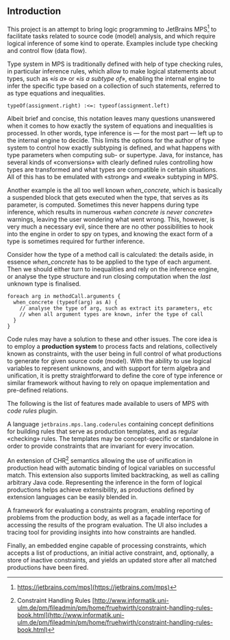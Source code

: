 
## Introduction

This project is an attempt to bring logic programming to JetBrains MPS[^mps] to facilitate tasks related to source code (model) analysis, and which require logical inference of some kind to operate. Examples include type checking and control flow (data flow). 

Type system in MPS is traditionally defined with help of type checking rules, in particular inference rules, which allow to make logical statements about types, such as «*is a*» or «*is a subtype of*», enabling the internal engine to infer the specific type based on a collection of such statements, referred to as type equations and inequalities.

```
typeOf(assignment.right) :<=: typeof(assignment.left)
```

Albeit brief and concise, this notation leaves many questions unanswered when it comes to how exactly the system of equations and inequalities is processed. In other words, type inference is — for the most part — left up to the internal engine to decide. This limits the options for the author of type system to control how exactly subtyping is defined, and what happens with type parameters when computing sub- or supertype. Java, for instance, has several kinds of «conversions» with clearly defined rules controlling how types are transformed and what types are compatible in certain situations. All of this has to be emulated with «strong» and «weak» subtyping in MPS.  

Another example is the all too well known *when_concrete*, which is basically a suspended block that gets executed when the type, that serves as its parameter, is computed. Sometimes this never happens during type inference, which results in numerous «*when concrete is never concrete*» warnings, leaving the user wondering what went wrong. This, however, is very much a necessary evil, since there are no other possibilities to hook into the engine in order to spy on types, and knowing the exact form of a type is sometimes required for further inference. 

Consider how the type of a method call is calculated: the details aside, in essence *when_concrete* has to be applied to the type of each argument. Then we should either turn to inequalities and rely on the inference engine, or analyse the type structure and run closing computation when the *last* unknown type is finalised. 

```
foreach arg in methodCall.arguments {
  when_concrete (typeof(arg) as A) {
    // analyse the type of arg, such as extract its parameters, etc
    // when all argument types are known, infer the type of call
  }
}
```

Code rules may have a solution to these and other issues. The core idea is to employ a **production system** to process facts and relations, collectively known as constraints, with the user being in full control of what productions to generate for given source code (model). With the ability to use logical variables to represent unknowns, and with support for term algebra and unification, it is pretty straightforward to define the core of type inference or similar framework without having to rely on opaque implementation and pre-defined relations. 

The following is the list of features made available to users of MPS with *code rules* plugin.  

A language `jetbrains.mps.lang.coderules` containing concept definitions for building rules that serve as production templates, and as regular «checking» rules. The templates may be concept-specific or standalone in order to provide constraints that are invariant for every invocation.

An extension of CHR[^chr] semantics allowing the use of unification in production head with automatic binding of logical variables on successful match. This extension also supports limited backtracking, as well as calling arbitrary Java code. Representing the inference in the form of logical productions helps achieve extensibility, as productions defined by extension languages can be easily blended in. 

A framework for evaluating a constraints program, enabling reporting of problems from the production body, as well as a façade interface for accessing the results of the program evaluation. The UI also includes a tracing tool for providing insights into how constraints are handled. 

Finally, an embedded engine capable of processing constraints, which accepts a list of productions, an initial active constraint, and, optionally, a store of inactive constraints, and yields an updated store after all matched productions have been fired.


[^mps]: https://jetbrains.com/mps](https://jetbrains.com/mps)
[^chr]: Constraint Handling Rules [http://www.informatik.uni-ulm.de/pm/fileadmin/pm/home/fruehwirth/constraint-handling-rules-book.html](http://www.informatik.uni-ulm.de/pm/fileadmin/pm/home/fruehwirth/constraint-handling-rules-book.html)
